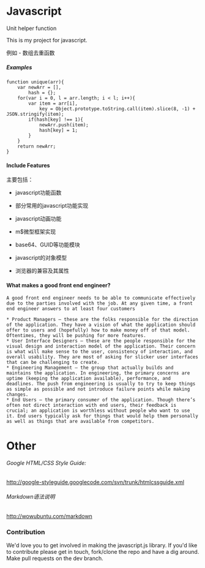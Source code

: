 Javascript
==========
Unit helper function

This is my project for javascript.

例如 - 数组去重函数
##### Examples

```
function unique(arr){
	var newArr = [],
	    hash = {};
	for(var i = 0, l = arr.length; i < l; i++){
		var item = arr[i],
		    key = Object.prototype.toString.call(item).slice(8, -1) + JSON.stringify(item);
	    if(hash[key] !== 1){
	    	newArr.push(item);
	    	hash[key] = 1;
	    }
	}
	return newArr;
}
```

#### Include Features

主要包括：

* javascript功能函数

* 部分常用的javascript功能实现

* javascript动画功能

* m$微型框架实现

* base64、GUID等功能模块

* javascript的对象模型

* 浏览器的兼容及其属性


#### What makes a good front end engineer?
	A good front end engineer needs to be able to communicate effectively due to the parties involved with the job. At any given time, a front end engineer answers to at least four customers

	* Product Managers – these are the folks responsible for the direction of the application. They have a vision of what the application should offer to users and (hopefully) how to make money off of that model. Oftentimes, they will be pushing for more features.
 	* User Interface Designers – these are the people responsible for the visual design and interaction model of the application. Their concern is what will make sense to the user, consistency of interaction, and overall usability. They are most of asking for slicker user interfaces that can be challenging to create.
 	* Engineering Management – the group that actually builds and maintains the application. In engineering, the primary concerns are uptime (keeping the application available), performance, and deadlines. The push from engineering is usually to try to keep things as simple as possible and not introduce failure points while making changes.
	* End Users – the primary consumer of the application. Though there’s often not direct interaction with end users, their feedback is crucial; an application is worthless without people who want to use it. End users typically ask for things that would help them personally as well as things that are available from competitors.

Other
==========
###### Google HTML/CSS Style Guide: 

http://google-styleguide.googlecode.com/svn/trunk/htmlcssguide.xml

###### Markdown语法说明

http://wowubuntu.com/markdown


### Contribution

We'd love you to get involved in making the javascript.js library. If you'd like to contribute please get in touch, fork/clone the repo and have a dig around. Make pull requests on the dev branch.
